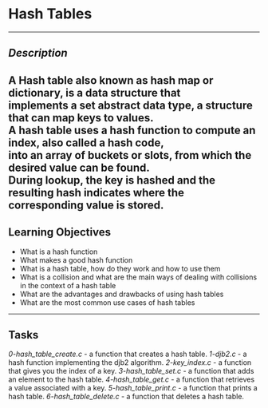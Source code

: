 # Hash Tables
---

## *Description*
A Hash table also known as hash map or dictionary, is a data structure that \
implements a set abstract data type, a structure that can map keys to values. \
A hash table uses a hash function to compute an index, also called a hash code, \
into an array of buckets or slots, from which the desired value can be found. \
During lookup, the key is hashed and the resulting hash indicates where the \
corresponding value is stored.
---
## Learning Objectives
* What is a hash function
* What makes a good hash function
* What is a hash table, how do they work and how to use them
* What is a collision and what are the main ways of dealing with collisions in the context of a hash table
* What are the advantages and drawbacks of using hash tables
* What are the most common use cases of hash tables
---

## Tasks
*0-hash_table_create.c* - a function that creates a hash table.
*1-djb2.c* - a hash function implementing the djb2 algorithm.
*2-key_index.c* - a function that gives you the index of a key.
*3-hash_table_set.c* - a function that adds an element to the hash table.
*4-hash_table_get.c* - a function that retrieves a value associated with a key.
*5-hash_table_print.c* -  a function that prints a hash table.
*6-hash_table_delete.c* - a function that deletes a hash table. 
